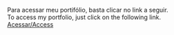 Para acessar meu portifólio, basta clicar no link a seguir.
<br>
To access my portfolio, just click on the following link.
<br>
<a href="https://liliannymarinho.github.io/Portifolio/">Acessar/Access</a>
